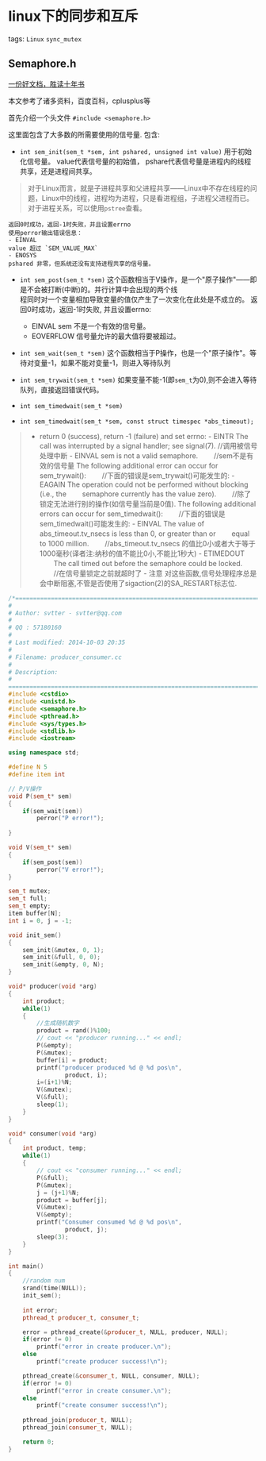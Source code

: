 linux下的同步和互斥
===

tags: `Linux` `sync_mutex`

Semaphore.h
---

[一份好文档，胜读十年书](www.cplusplus.com/reference/)

本文参考了诸多资料，百度百科，cplusplus等


首先介绍一个头文件
`#include <semaphore.h>`

这里面包含了大多数的所需要使用的信号量.
包含:

- `int sem_init(sem_t *sem, int pshared, unsigned int value)`
    用于初始化信号量。
    value代表信号量的初始值，
    pshare代表信号量是进程内的线程共享，还是进程间共享。

> 对于Linux而言，就是子进程共享和父进程共享——Linux中不存在线程的问题，Linux中的线程，进程均为进程，只是看进程组，子进程父进程而已。对于进程关系，可以使用`pstree`查看。

    返回0时成功，返回-1时失败，并且设置errno
    使用perror输出错误信息：
    - EINVAL
    value 超过 `SEM_VALUE_MAX`
    - ENOSYS
    pshared 非零，但系统还没有支持进程共享的信号量。

- `int sem_post(sem_t *sem)`
    这个函数相当于V操作，是一个"原子操作"——即是不会被打断(中断)的。并行计算中会出现的两个线  
    程同时对一个变量相加导致变量的值仅产生了一次变化在此处是不成立的。
    返回0时成功，返回-1时失败, 并且设置errno:
    - EINVAL
    sem 不是一个有效的信号量。
    - EOVERFLOW
    信号量允许的最大值将要被超过。


- `int sem_wait(sem_t *sem)`
    这个函数相当于P操作，也是一个"原子操作"。等待对变量-1，如果不能对变量-1，则进入等待队列
- `int sem_trywait(sem_t *sem)`
    如果变量不能-1(即`sem_t`为0),则不会进入等待队列，直接返回错误代码。
- `int sem_timedwait(sem_t *sem)`
- `int sem_timedwait(sem_t *sem, const struct timespec *abs_timeout);`
>   - return 0 (success), return -1 (failure) and set errno:
    - EINTR
    The call was interrupted by a signal handler; see signal(7).
    //调用被信号处理中断
    - EINVAL sem is not a valid semaphore.
　　//sem不是有效的信号量
    The following additional error can occur for sem_trywait():
　　//下面的错误是sem_trywait()可能发生的:
    - EAGAIN The operation could not be performed without blocking (i.e., the
　　semaphore currently has the value zero).
　　//除了锁定无法进行别的操作(如信号量当前是0值).
    The following additional errors can occur for sem_timedwait():
　　//下面的错误是sem_timedwait()可能发生的:
    - EINVAL The value of abs_timeout.tv_nsecs is less than 0, or greater than or
　　equal to 1000 million.
　　//abs_timeout.tv_nsecs 的值比0小或者大于等于1000毫秒(译者注:纳秒的值不能比0小,不能比1秒大)
    - ETIMEDOUT
　　The call timed out before the semaphore could be locked.
　　//在信号量锁定之前就超时了
    - 注意
    对这些函数,信号处理程序总是会中断阻塞,不管是否使用了sigaction(2)的SA_RESTART标志位.


```cpp
/*=============================================================================
#
# Author: svtter - svtter@qq.com
#
# QQ : 57180160
#
# Last modified: 2014-10-03 20:35
#
# Filename: producer_consumer.cc
#
# Description: 
#
=============================================================================*/
#include <cstdio>
#include <unistd.h>
#include <semaphore.h>
#include <pthread.h>
#include <sys/types.h>
#include <stdlib.h>
#include <iostream>

using namespace std;

#define N 5
#define item int

// P/V操作
void P(sem_t* sem)
{
    if(sem_wait(sem))
        perror("P error!");
    
}

void V(sem_t* sem)
{
    if(sem_post(sem))
        perror("V error!");
}

sem_t mutex;
sem_t full;
sem_t empty;
item buffer[N];
int i = 0, j = -1;

void init_sem()
{
    sem_init(&mutex, 0, 1);
    sem_init(&full, 0, 0);
    sem_init(&empty, 0, N);
}

void* producer(void *arg)
{
    int product;
    while(1)
    {
        //生成随机数字
        product = rand()%100;
        // cout << "producer running..." << endl;
        P(&empty);
        P(&mutex);
        buffer[i] = product;
        printf("producer produced %d @ %d pos\n",
                product, i);
        i=(i+1)%N;
        V(&mutex);
        V(&full);
        sleep(1);
    }
}

void* consumer(void *arg)
{
    int product, temp;
    while(1)
    {
        // cout << "consumer running..." << endl;
        P(&full);
        P(&mutex);
        j = (j+1)%N;
        product = buffer[j];
        V(&mutex);
        V(&empty);
        printf("Consumer consumed %d @ %d pos\n",
                product, j);
        sleep(3);
    }
}

int main()
{
    //random num
    srand(time(NULL));
    init_sem();
    
    int error;
    pthread_t producer_t, consumer_t;

    error = pthread_create(&producer_t, NULL, producer, NULL);
    if(error != 0)
        printf("error in create producer.\n");
    else
        printf("create producer success!\n");

    pthread_create(&consumer_t, NULL, consumer, NULL);
    if(error != 0)
        printf("error in create consumer.\n");
    else
        printf("create consumer success!\n");
    
    pthread_join(producer_t, NULL);
    pthread_join(consumer_t, NULL);

    return 0;
}
```
